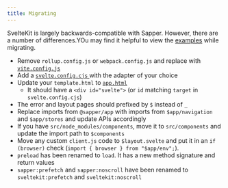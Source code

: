 ```yaml
---
title: Migrating
---
```


SvelteKit is largely backwards-compatible with Sapper. However, there are a number of differences.YOu may find it helpful to view the [examples](https://github.com/sveltejs/kit/tree/master/examples) while migrating.

- Remove `rollup.config.js` or `webpack.config.js` and replace with [`vite.config.js`](https://github.com/sveltejs/kit/blob/master/packages/create-svelte/template/vite.config.js)
- Add a [`svelte.config.cjs` ](https://github.com/sveltejs/kit/blob/master/packages/create-svelte/template/svelte.config.cjs) with the adapter of your choice
- Update your `template.html` to [`app.html`](https://github.com/sveltejs/kit/blob/master/packages/create-svelte/template/src/app.html)
	- It should have a `<div id="svelte">` (or `id` matching `target` in `svelte.config.cjs`)
- The error and layout pages should prefixed by `$` instead of `_`
- Replace imports from `@sapper/app` with imports from `$app/navigation` and `$app/stores` and update APIs accordingly
- If you have `src/node_modules/components`, move it to `src/components` and update the import path to `$components`
- Move any custom `client.js` code to `$layout.svelte` and put it in an `if (browser)` check (`import { browser } from "$app/env";`).
- `preload` has been renamed to `load`. It has a new method signature and return values
- `sapper:prefetch` and `sapper:noscroll` have been renamed to `sveltekit:prefetch` and `sveltekit:noscroll`
